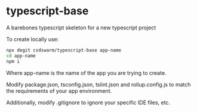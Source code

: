 # typescript-base
A barebones typescript skeleton for a new typescript project

To create locally use:

```bash
npx degit csdswarm/typescript-base app-name
cd app-name
npm i
```

Where app-name is the name of the app you are trying to create.

Modify package.json, tsconfig.json, tslint.json and rollup.config.js to match the requirements of your app environment.

Additionally, modify .gitignore to ignore your specific IDE files, etc. 
